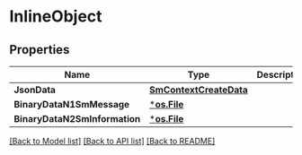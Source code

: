 # InlineObject

## Properties
Name | Type | Description | Notes
------------ | ------------- | ------------- | -------------
**JsonData** | [**SmContextCreateData**](SmContextCreateData.md) |  | [optional] 
**BinaryDataN1SmMessage** | [***os.File**](*os.File.md) |  | [optional] 
**BinaryDataN2SmInformation** | [***os.File**](*os.File.md) |  | [optional] 

[[Back to Model list]](../README.md#documentation-for-models) [[Back to API list]](../README.md#documentation-for-api-endpoints) [[Back to README]](../README.md)


